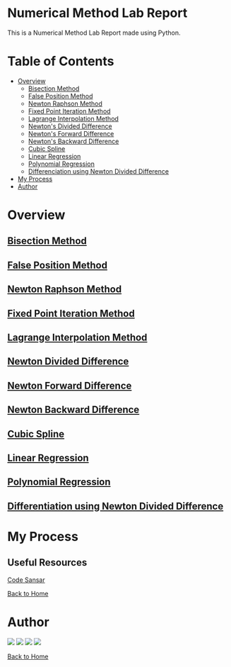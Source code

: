 # Numerical Method Lab Report

This is a Numerical Method Lab Report made using Python.

# Table of Contents

- [Overview](#overview)
    - [Bisection Method](#bisection-method)
    - [False Position Method](#false-position-method)
    - [Newton Raphson Method](#newton-raphson-method)
    - [Fixed Point Iteration Method](#fixed-point-iteration-method)
    - [Lagrange Interpolation Method](#lagrange-interpolation-method)
    - [Newton's Divided Difference](#newton-divided-difference)
    - [Newton's Forward Difference](#newton-forward-difference)
    - [Newton's Backward Difference](#newton-backward-difference)
    - [Cubic Spline](#cubic-spline)
    - [Linear Regression](#linear-regression)
    - [Polynomial Regression](#polynomial-regression)
    - [Differenciation using Newton Divided Difference](#differentiation-using-newton-divided-difference)
- [My Process](#my-process)
- [Author](#author)

# Overview

## [Bisection Method](./doc/Lab01.md)

## [False Position Method](./doc/Lab02.md)

## [Newton Raphson Method](./doc/Lab03.md)

## [Fixed Point Iteration Method](./doc/Lab04.md)

## [Lagrange Interpolation Method](./doc/Lab05.md)

## [Newton Divided Difference](./doc/Lab06.md)

## [Newton Forward Difference](./doc/Lab07.md)

## [Newton Backward Difference](./doc/Lab08.md)

## [Cubic Spline](./doc/Lab09.md)

## [Linear Regression](./doc/Lab10.md)

## [Polynomial Regression](./doc/Lab11.md)

## [Differentiation using Newton Divided Difference](./doc/Lab12.md)

# My Process 

## Useful Resources

[Code Sansar](https://www.codesansar.com/numerical-methods/)

[Back to Home](README.md)

# Author

[<img src="https://img.shields.io/badge/-Website-ED9?style=for-the-badge&logo=brave">][website]
[<img src="https://img.shields.io/badge/-Facebook-FFE?style=for-the-badge&logo=facebook">][facebook]
[<img src="https://img.shields.io/badge/-Instagram-ADA?style=for-the-badge&logo=instagram">][instagram]
[<img src="https://img.shields.io/badge/-Snapchat-BCA?style=for-the-badge&logo=snapchat">][snapchat]

[Back to Home](README.md)


[website]: https://www.kabirdeula.com.np 
[snapchat]: https://www.snapchat.com/add/king_dragon2018
[facebook]: http://facebook.com/kabirdeula167
[instagram]: https://instagram.com/king_dragon2021/